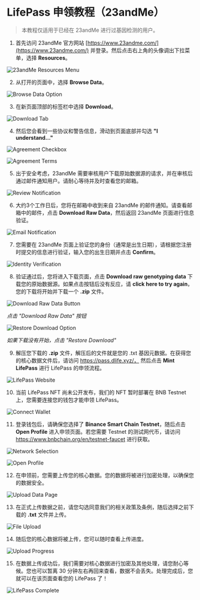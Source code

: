 # LifePass 申领教程（23andMe）

> 本教程仅适用于已经在 23andMe 进行过基因检测的用户。
> 

1. 首先访问 23andMe 官方网站 [https://www.23andme.com/](https://www.23andme.com/) 并登录。然后点击右上角的头像调出下拉菜单，选择 **Resources**。

![23andMe Resources Menu](../imgs/tutorials/23andme/23andme-step-01.jpg)

2. 从打开的页面中，选择 **Browse Data**。

![Browse Data Option](../imgs/tutorials/23andme/23andme-step-02.jpg)

3. 在新页面顶部的标签栏中选择 **Download**。

![Download Tab](../imgs/tutorials/23andme/23andme-step-03.jpg)

4. 然后您会看到一些协议和警告信息，滑动到页面底部并勾选 **"I understand..."**

![Agreement Checkbox](../imgs/tutorials/23andme/23andme-step-04.jpg)

![Agreement Terms](../imgs/tutorials/23andme/23andme-step-05.jpg)

5. 出于安全考虑，23andMe 需要审核用户下载原始数据源的请求，并在审核后通过邮件通知用户。请耐心等待并及时查看您的邮箱。

![Review Notification](../imgs/tutorials/23andme/23andme-step-06.jpg)

6. 大约3个工作日后，您将在邮箱中收到来自 23andMe 的邮件通知。请查看邮箱中的邮件，点击 **Download Raw Data**，然后返回 23andMe 页面进行信息验证。

![Email Notification](../imgs/tutorials/23andme/23andme-step-07.png)

7. 您需要在 23andMe 页面上验证您的身份（通常是出生日期），请根据您注册时提交的信息进行验证，输入您的出生日期并点击 **Confirm**。

![Identity Verification](../imgs/tutorials/23andme/23andme-step-08.jpg)

8. 验证通过后，您将进入下载页面，点击 **Download raw genotyping data** 下载您的原始数据源。如果点击按钮后没有反应，请 **click here to try again**，您的下载将开始并下载一个 **.zip** 文件。

![Download Raw Data Button](../imgs/tutorials/23andme/23andme-step-09.jpg)

*点击 "Download Raw Data" 按钮*

![Restore Download Option](../imgs/tutorials/23andme/23andme-step-10.jpg)

*如果下载没有开始，点击 "Restore Download"*

9. 解压您下载的 **.zip** 文件，解压后的文件就是您的 .txt 基因元数据。在获得您的核心数据文件后，请访问 https://pass.dlife.xyz/， 然后点击 **Mint LifePass** 进行 LifePass 的申领流程。

![LifePass Website](../imgs/tutorials/WeGene/wegene-step-05.png)

10. 当前 LifePass NFT 尚未公开发布，我们的 NFT 暂时部署在 BNB Testnet 上，您需要连接您的钱包才能申领 LifePass。

![Connect Wallet](../imgs/tutorials/WeGene/wegene-step-06.png)

11. 登录钱包后，请确保您选择了 **Binance Smart Chain Testnet**，随后点击 **Open Profile** 进入申领页面。若您需要 Testnet 的测试网代币，请访问 https://www.bnbchain.org/en/testnet-faucet 进行获取。

![Network Selection](../imgs/tutorials/WeGene/wegene-step-07.png)

![Open Profile](../imgs/tutorials/WeGene/wegene-step-08.png)

12. 在申领前，您需要上传您的核心数据。您的数据将被进行加密处理，以确保您的数据安全。

![Upload Data Page](../imgs/tutorials/WeGene/wegene-step-09.png)

13. 在正式上传数据之前，请您勾选同意我们的相关政策及条例，随后选择之前下载的 **.txt** 文件并上传。

![File Upload](../imgs/tutorials/WeGene/wegene-step-10.png)

14. 随后您的核心数据将被上传，您可以随时查看上传进度。

![Upload Progress](../imgs/tutorials/WeGene/wegene-step-11.png)

15. 在数据上传成功后，我们需要对核心数据进行加密及其他处理，请您耐心等候。您也可以暂离 30 分钟左右再回来查看，数据不会丢失。处理完成后，您就可以在该页面查看您的 LifePass 了！

![LifePass Complete](../imgs/tutorials/WeGene/wegene-step-12.png)
